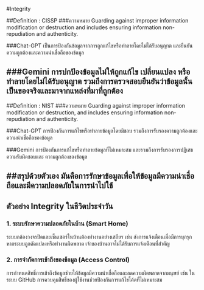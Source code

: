 #Integrity

##Definition : CISSP
  ###ความหมาย 
  Guarding against improper information modification or destruction and includes ensuring information non-repudiation and authenticity.
  
  ###Chat-GPT 
  เป็นการป้องกันข้อมูลจากการถูกแก้ไขหรือทำลายโดยไม่ได้รับอนุญาต และยืนยันความถูกต้องและความน่าเชื่อถือของข้อมูล

  ###Gemini
  การปกป้องข้อมูลไม่ให้ถูกแก้ไข เปลี่ยนแปลง หรือทำลายโดยไม่ได้รับอนุญาต รวมถึงการตรวจสอบยืนยันว่าข้อมูลนั้นเป็นของจริงและมาจากแหล่งที่มาที่ถูกต้อง
---
##Definition : NIST
  ###ความหมาย 
  Guarding against improper information modification or destruction, and includes ensuring information non-repudiation and authenticity.
  
  ###Chat-GPT
  การป้องกันการแก้ไขหรือทำลายข้อมูลโดยมิชอบ รวมถึงการรับรองความถูกต้องและความน่าเชื่อถือของข้อมูล

  ###Gemini
  การป้องกันการแก้ไขหรือทำลายข้อมูลที่ไม่เหมาะสม และรวมถึงการรับรองการปฏิเสธความรับผิดชอบและ ความถูกต้องของข้อมูล

##สรุปด้วยตัวเอง
มันคือการรักษาข้อมูลเพื่อให้ข้อมูลมีความน่าเชื่อถือและมีความปลอดภัยในการนำไปใช้
---
## ตัวอย่าง Integrity ในชีวิตประจำวัน

### 1. ระบบรักษาความปลอดภัยในบ้าน (Smart Home)
ระบบกล้องวงจรปิดและเซ็นเซอร์ในบ้านต้องทำงานอย่างเสถียร เช่น ส่งการแจ้งเตือนเมื่อมีการบุกรุก หากระบบถูกดัดแปลงหรือทำงานผิดพลาด เจ้าของบ้านอาจไม่ได้รับการแจ้งเตือนที่สำคัญ

### 2. การจำกัดการเข้าถึงของข้อมูล (Access Control)
การกำหนดสิทธิ์การเข้าถึงข้อมูลช่วยให้ข้อมูลมีความน่าเชื่อถือและลดความผิดพลาดจากมนุษย์ เช่น ในระบบ GitHub การควบคุมสิทธิ์ของผู้ใช้งานช่วยป้องกันการแก้ไขโค้ดที่ไม่เหมาะสม

